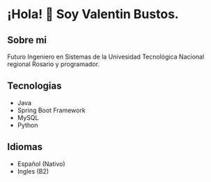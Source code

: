 # ¡Hola! 🙌 Soy Valentin Bustos.

## Sobre mi
Futuro Ingeniero en Sistemas de la Univesidad Tecnológica Nacional regional Rosario y programador.

## Tecnologias
- Java
- Spring Boot Framework
- MySQL
- Python

## Idiomas
- Español (Nativo)
- Ingles (B2)
